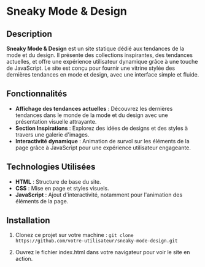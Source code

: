 # Sneaky Mode & Design

## Description

**Sneaky Mode & Design** est un site statique dédié aux tendances de la mode et du design. Il présente des collections inspirantes, des tendances actuelles, et offre une expérience utilisateur dynamique grâce à une touche de JavaScript. Le site est conçu pour fournir une vitrine stylée des dernières tendances en mode et design, avec une interface simple et fluide.

## Fonctionnalités

- **Affichage des tendances actuelles** : Découvrez les dernières tendances dans le monde de la mode et du design avec une présentation visuelle attrayante.
- **Section Inspirations** : Explorez des idées de designs et des styles à travers une galerie d'images.
- **Interactivité dynamique** : Animation de survol sur les éléments de la page grâce à JavaScript pour une expérience utilisateur engageante.

## Technologies Utilisées

- **HTML** : Structure de base du site.
- **CSS** : Mise en page et styles visuels.
- **JavaScript** : Ajout d'interactivité, notamment pour l'animation des éléments de la page.

## Installation

1. Clonez ce projet sur votre machine :
   `git clone https://github.com/votre-utilisateur/sneaky-mode-design.git`

2. Ouvrez le fichier index.html dans votre navigateur pour voir le site en action.
